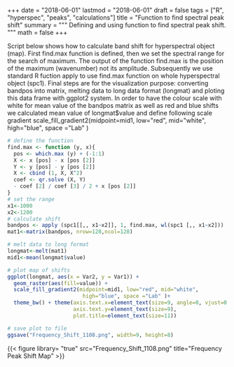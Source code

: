 +++
date = "2018-06-01"
lastmod = "2018-06-01"
draft = false
tags = ["R", "hyperspec", "peaks", "calculations"]
title = "Function to find spectral peak shift"
summary = """
Defining and using function to find spectral peak shift.
"""
math = false
+++

Script below shows how to calculate band shift for hyperspectral object (map). First find.max function is defined, then we set the spectral range for the search of maximum. The output of the function find.max is the position of the maximum (wavenumber) not its amplitude.
Subsequently we use standard R fuction apply to use find.max function on whole hyperspectral object (spc1). Final steps are for the visualization purpose: converting bandpos into matrix, melting data to long data format (longmat) and ploting this data frame with ggplot2 system.
In order to have the colour scale with white for mean value of the bandpos matrix as well as red and blue shifts we calculated mean value of 
longmat$value and define following scale gradient
scale_fill_gradient2(midpoint=mid1, low="red", mid="white", high="blue", space ="Lab" )

```r
# define the function
find.max <- function (y, x){
  pos <- which.max (y) + (-1:1)
  X <- x [pos] - x [pos [2]]
  Y <- y [pos] - y [pos [2]]
  X <- cbind (1, X, X^2)
  coef <- qr.solve (X, Y)
  - coef [2] / coef [3] / 2 + x [pos [2]]
}
# set the range
x1<-1000
x2<-1200
# calculate shift
bandpos <- apply (spc1[[,, x1~x2]], 1, find.max, wl(spc1 [,, x1~x2]))
mat1<-matrix(bandpos, nrow=128,ncol=128)

# melt data to long format
longmat<-melt(mat1)
mid1<-mean(longmat$value)

# plot map of shifts 
ggplot(longmat, aes(x = Var2, y = Var1)) +
  geom_raster(aes(fill=value)) +
  scale_fill_gradient2(midpoint=mid1, low="red", mid="white",
                        high="blue", space ="Lab" )+
  theme_bw() + theme(axis.text.x=element_text(size=9, angle=0, vjust=0.3),
                     axis.text.y=element_text(size=9),
                     plot.title=element_text(size=11))

# save plot to file
ggsave("Frequency_Shift_1108.png", width=9, height=8)
```
{{< figure library= "true" src="Frequency_Shift_1108.png" title="Frequency Peak Shift Map" >}}

